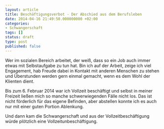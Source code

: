 ```yaml
---
layout: article
title: Beschäftigungsverbot - Der Abschied aus dem Berufsleben
date: 2014-04-16 21:49:50.000000000 +02:00
categories:
- Schwangerschaft
tags: []
status: draft
type: post
published: false
---
```

Wer im sozialen Bereich arbeitet, der weiß, dass so ein Job auch immer etwas mit Selbstaufgabe zu tun hat. Bin ich auf der Arbeit, zeige ich viel Engagement, hab Freude dabei in Kontakt mit anderen Menschen zu stehen und Überstunden werden gern einmal gemacht, wenn es dem Wohl der Klienten dient.

Bis zum 6. Februar 2014 war ich Vollzeit beschäftigt und selbst in meiner Freizeit ließen mich so manche schwerwiegenden Fälle nicht los. Das ist nicht förderlich für das eigene Befinden, aber abstellen konnte ich es auch nur mit einer guten Portion Ablenkung.

Und dann kam die Schwangerschaft und aus der Vollzeitbeschäftigung würde plötzlich eine Vollzeitunbeschäftigung.

